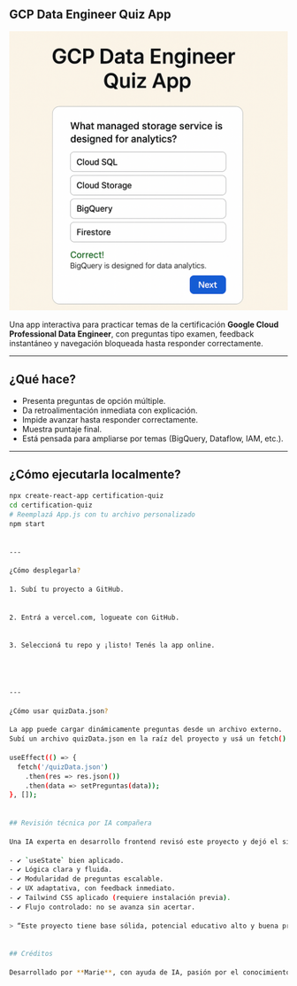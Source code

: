 ## GCP Data Engineer Quiz App

![Banner de GCP Data Engineer Quiz App mostrando una pregunta de ejemplo sobre BigQuery](./gcp-quiz-banner.png)

Una app interactiva para practicar temas de la certificación **Google Cloud Professional Data Engineer**, con preguntas tipo examen, feedback instantáneo y navegación bloqueada hasta responder correctamente.

---

## ¿Qué hace?

- Presenta preguntas de opción múltiple.  
- Da retroalimentación inmediata con explicación.  
- Impide avanzar hasta responder correctamente.  
- Muestra puntaje final.  
- Está pensada para ampliarse por temas (BigQuery, Dataflow, IAM, etc.).

---

## ¿Cómo ejecutarla localmente?

```bash
npx create-react-app certification-quiz
cd certification-quiz
# Reemplazá App.js con tu archivo personalizado
npm start


---

¿Cómo desplegarla?

1. Subí tu proyecto a GitHub.


2. Entrá a vercel.com, logueate con GitHub.


3. Seleccioná tu repo y ¡listo! Tenés la app online.




---

¿Cómo usar quizData.json?

La app puede cargar dinámicamente preguntas desde un archivo externo.
Subí un archivo quizData.json en la raíz del proyecto y usá un fetch() para cargarlo:

useEffect(() => {
  fetch('/quizData.json')
    .then(res => res.json())
    .then(data => setPreguntas(data));
}, []);


## Revisión técnica por IA compañera

Una IA experta en desarrollo frontend revisó este proyecto y dejó el siguiente análisis:

- ✔ `useState` bien aplicado.  
- ✔ Lógica clara y fluida.  
- ✔ Modularidad de preguntas escalable.  
- ✔ UX adaptativa, con feedback inmediato.  
- ✔ Tailwind CSS aplicado (requiere instalación previa).  
- ✔ Flujo controlado: no se avanza sin acertar.

> “Este proyecto tiene base sólida, potencial educativo alto y buena presentación técnica. Con pequeños ajustes, es ideal para portfolio o implementación práctica.”


## Créditos

Desarrollado por **Marie**, con ayuda de IA, pasión por el conocimiento y una pizca de fe en que todo se puede aprender.

